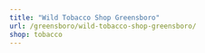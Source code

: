 ```yaml
---
title: "Wild Tobacco Shop Greensboro"
url: /greensboro/wild-tobacco-shop-greensboro/
shop: tobacco
---
```

